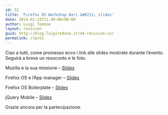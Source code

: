 ```yaml
---
id: 51
title: 'Firefox OS Workshop Bari &#8211; slides'
date: 2014-02-23T11:49:06+00:00
author: Luigi Tedone
layout: revision
guid: http://blog.luigitedone.it/44-revision-v1/
permalink: /?p=51
---
```

Ciao a tutti, come promesso ecco i link alle slides mostrate durante l&#8217;evento. Seguirà a breve un resoconto e le foto.

Mozilla e la sua missione &#8211; <a title="Slides" href="http://ltedone.github.io/Firefox-OS-Workshop-Bari/mozilla.html" target="_blank">Slides</a>

Firefox OS e l&#8217;App manager &#8211; [Slides](http://learn.alcacoop.it/2014/fxos-bari/firefoxos/#/ "Slides")

Firefox OS Boilerplate &#8211; [Slides](http://mte90.github.io/Presentazione-FFOS-Boilerplate/#/firefoxos-boilerplate-app "Slides")

jQuery Mobile &#8211; [Slides](http://learn.alcacoop.it/2014/fxos-bari/jquerymobile/ "Slides")

Grazie ancora per la partecipazione.
